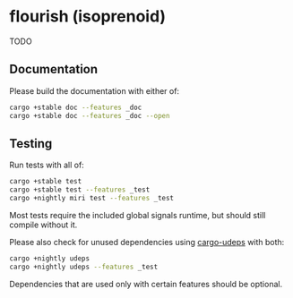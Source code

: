 # flourish (isoprenoid)

TODO

## Documentation

Please build the documentation with either of:

```sh
cargo +stable doc --features _doc
cargo +stable doc --features _doc --open
```

## Testing

Run tests with all of:

```sh
cargo +stable test
cargo +stable test --features _test
cargo +nightly miri test --features _test
```

Most tests require the included global signals runtime, but should still compile without it.

Please also check for unused dependencies using [cargo-udeps](https://lib.rs/crates/cargo-udeps) with both:

```sh
cargo +nightly udeps
cargo +nightly udeps --features _test
```

Dependencies that are used only with certain features should be optional.
